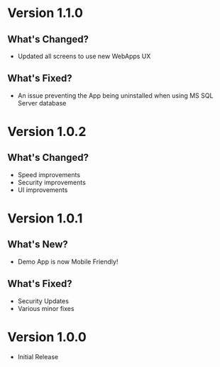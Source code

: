 # Version 1.1.0

## What's Changed?
- Updated all screens to use new WebApps UX

## What's Fixed?
- An issue preventing the App being uninstalled when using MS SQL Server database

# Version 1.0.2
## What's Changed?
- Speed improvements
- Security improvements
- UI improvements

# Version 1.0.1
## What's New?
- Demo App is now Mobile Friendly!

## What's Fixed?
- Security Updates
- Various minor fixes

# Version 1.0.0
- Initial Release
